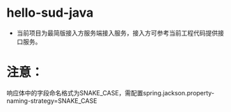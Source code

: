 # hello-sud-java

- 当前项目为最简版接入方服务端接入服务，接入方可参考当前工程代码提供接口服务。

# 注意：
响应体中的字段命名格式为SNAKE_CASE，需配置spring.jackson.property-naming-strategy=SNAKE_CASE
